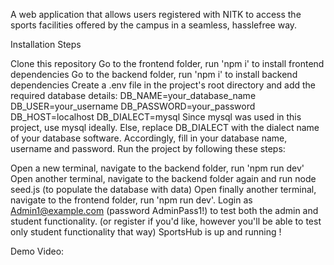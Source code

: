 A web application that allows users registered with NITK to access the sports facilities offered by the campus in a seamless, hasslefree way.

Installation Steps

Clone this repository
Go to the frontend folder, run 'npm i' to install frontend dependencies
Go to the backend folder, run 'npm i' to install backend dependencies
Create a .env file in the project's root directory and add the required database details: DB_NAME=your_database_name DB_USER=your_username DB_PASSWORD=your_password DB_HOST=localhost DB_DIALECT=mysql Since mysql was used in this project, use mysql ideally. Else, replace DB_DIALECT with the dialect name of your database software. Accordingly, fill in your database name, username and password.
Run the project by following these steps:

Open a new terminal, navigate to the backend folder, run 'npm run dev'
Open another terminal, navigate to the backend folder again and run node seed.js (to populate the database with data)
Open finally another terminal, navigate to the frontend folder, run 'npm run dev'.
Login as Admin1@example.com (password AdminPass1!) to test both the admin and student functionality. (or register if you'd like, however you'll be able to test only student functionality that way)
SportsHub is up and running !

Demo Video:
